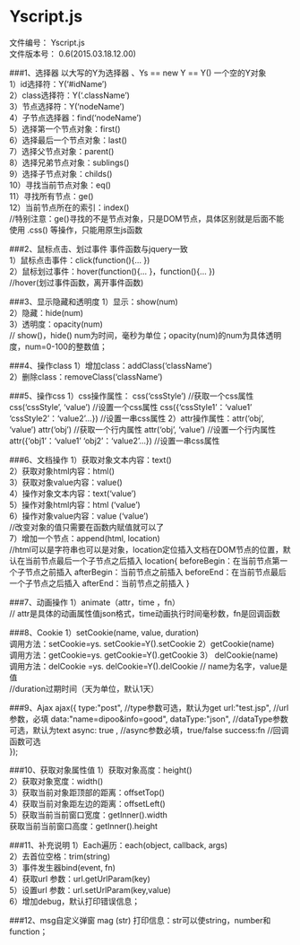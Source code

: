 Yscript.js
===================================
文件编号：	Yscript.js  
文件版本号：	0.6(2015.03.18.12.00)

###1、选择器
    以大写的Y为选择器 、Ys == new Y == Y() 一个空的Y对象  
    1）id选择符：Y(‘#idName’)   
    2）class选择符：Y(‘.className’)  
    3）节点选择符：Y(‘nodeName’)  
    4）子节点选择器：find(‘nodeName’)  
    5）选择第一个节点对象：first()  
    6）选择最后一个节点对象：last()  
    7）选择父节点对象：parent()  
    8）选择兄弟节点对象：sublings()  
    9）选择子节点对象：childs()  
    10）寻找当前节点对象：eq()  
    11）寻找所有节点：ge()  
    12）当前节点所在的索引：index()  
    //特别注意：ge()寻找的不是节点对象，只是DOM节点，具体区别就是后面不能使用 .css() 等操作，只能用原生js函数

###2、鼠标点击、划过事件
    事件函数与jquery一致  
    1）鼠标点击事件：click(function(){… })  
    2）鼠标划过事件：hover(function(){… }，function(){… })  
    //hover(划过事件函数，离开事件函数)  
  
###3、显示隐藏和透明度
    1）显示：show(num)  
  	2）隐藏：hide(num)  
  	3）透明度：opacity(num)  
  	// show()，hide() num为时间，毫秒为单位；opacity(num)的num为具体透明度，num=0-100的整数值；

###4、操作class
  	1）增加class：addClass(‘className’)  
  	2）删除class：removeClass(‘className’)  

###5、操作css
  	1）css操作属性：
      css(‘cssStyle’) //获取一个css属性
      css(‘cssStyle’, ‘value’) //设置一个css属性
      css({‘cssStyle1’：‘value1’ ‘cssStyle2’：‘value2’…}) 
      //设置一串css属性
  	2）attr操作属性：attr(‘obj’, ‘value’)
    	attr(‘obj’)  //获取一个行内属性
      attr(‘obj’, ‘value’)  //设置一个行内属性
      attr({‘obj1’：‘value1’ ‘obj2’：‘value2’…}) 
      //设置一串css属性
    
###6、文档操作
    1）获取对象文本内容：text()  
    2）获取对象html内容：html()  
    3）获取对象value内容：value()  
    4）操作对象文本内容：text(‘value’)  
    5）操作对象html内容：html (‘value’)  
    6）操作对象value内容：value (‘value’)  
      //改变对象的值只需要在函数内赋值就可以了  
    7）增加一个节点：append(html, location)  
      //html可以是字符串也可以是对象，location定位插入文档在DOM节点的位置，默认在当前节点最后一个子节点之后插入 
      location{
        beforeBegin：在当前节点第一个子节点之前插入
        afterBegin：当前节点之前插入
        beforeEnd：在当前节点最后一个子节点之后插入
        afterEnd：当前节点之前插入
      }

###7、动画操作
    1）animate（attr，time ，fn）  
    // attr是具体的动画属性值json格式，time动画执行时间毫秒数，fn是回调函数
  
###8、Cookie
    1）setCookie(name, value, duration)  
      调用方法：setCookie=ys. setCookie=Y().setCookie
    2）getCookie(name)   
  	  调用方法：getCookie=ys. getCookie=Y().getCookie
    3）	delCookie(name)  
      调用方法：delCookie =ys. delCookie=Y().delCookie
    // name为名字，value是值	 
    //duration过期时间（天为单位，默认1天）

###9、Ajax
    ajax({
        type:"post",  //type参数可选，默认为get
        url:"test.jsp",  //url参数，必填
        data:"name=dipoo&info=good",
        dataType:"json",  //dataType参数可选，默认为text
        async: true , //async参数必填，true/false
        success:fn  //回调函数可选  
    });

###10、获取对象属性值
    1）获取对象高度：height()  
    2）获取对象宽度：width()  
    3）获取当前对象距顶部的距离：offsetTop()  
    4）获取当前对象距左边的距离：offsetLeft()  
    5）获取当前当前窗口宽度：getInner().width  
    获取当前当前窗口高度：getInner().height  

###11、补充说明
    1）Each遍历：each(object, callback, args)  
    2）去首位空格：trim(string)  
    3）事件发生器bind(event, fn)  
    4）获取url 参数：url.getUrlParam(key)  
    5）设置url 参数：url.setUrlParam(key,value)  
    6）增加debug，默认打印错误信息；

###12、msg自定义弹窗
	  mag (str) 打印信息：str可以使string，number和function；









